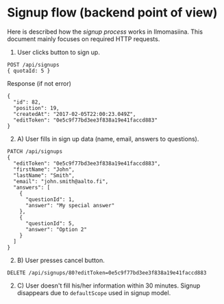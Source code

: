 # Signup flow (backend point of view)

Here is described how the *signup process* works in Ilmomasiina. This document mainly focuses on required HTTP requests.

1. User clicks button to sign up.
```
POST /api/signups
{ quotaId: 5 }
```
Response (if not error)
```
{
  "id": 82,
  "position": 19,
  "createdAt": "2017-02-05T22:00:23.049Z",
  "editToken": "0e5c9f77bd3ee3f838a19e41faccd883"
}
```

2. A) User fills in sign up data (name, email, answers to questions).
```
PATCH /api/signups
{
  "editToken": "0e5c9f77bd3ee3f838a19e41faccd883",
  "firstName": "John",
  "lastName": "Smith",
  "email": "john.smith@aalto.fi",
  "answers": [
    {
      "questionId": 1,
      "answer": "My special answer"
    },
    {
      "questionId": 5,
      "answer": "Option 2"
    }
  ]
}
```

2. B) User presses cancel button.
```
DELETE /api/signups/80?editToken=0e5c9f77bd3ee3f838a19e41faccd883
```

2. C) User doesn't fill his/her information within 30 minutes. Signup disappears due to `defaultScope` used in signup model.
